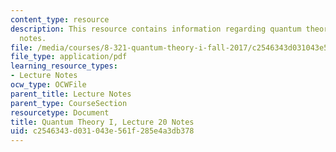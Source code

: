 ```yaml
---
content_type: resource
description: This resource contains information regarding quantum theory I, lecture
  notes.
file: /media/courses/8-321-quantum-theory-i-fall-2017/c2546343d031043e561f285e4a3db378_MIT8_321F17_lec20.pdf
file_type: application/pdf
learning_resource_types:
- Lecture Notes
ocw_type: OCWFile
parent_title: Lecture Notes
parent_type: CourseSection
resourcetype: Document
title: Quantum Theory I, Lecture 20 Notes
uid: c2546343-d031-043e-561f-285e4a3db378
---
```

